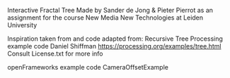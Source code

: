 Interactive Fractal Tree
Made by Sander de Jong & Pieter Pierrot as an assignment for the course New Media New Technologies at Leiden University


Inspiration taken from and code adapted from: 
Recursive Tree Processing example code
Daniel Shiffman
https://processing.org/examples/tree.html 
Consult License.txt for more info

openFrameworks example code
CameraOffsetExample
